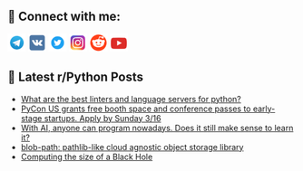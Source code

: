 ## 🔎 Connect with me:
[<img src="https://github.com/bullbesh/bullbesh/blob/main/images/Telegram.png" width="32" height="32" />](https://t.me/bullbesh)
[<img src="https://github.com/bullbesh/bullbesh/blob/main/images/VK.png" width="32" height="32" />](https://vk.com/bullbesh)
[<img src="https://github.com/bullbesh/bullbesh/blob/main/images/Twitter.png" width="32" height="32" />](https://twitter.com/bullbesh1)
[<img src="https://github.com/bullbesh/bullbesh/blob/main/images/Instagram.png" width="32" height="32" />](https://www.instagram.com/bullbesh)
[<img src="https://github.com/bullbesh/bullbesh/blob/main/images/Reddit.png" width="32" height="32" />](https://www.reddit.com/user/bullbesh)
[<img src="https://github.com/bullbesh/bullbesh/blob/main/images/YouTube.png" width="32" height="32" />](https://www.youtube.com/channel/UCtfjRs6uzgq5mfm8S06WTcg)

## 📕 Latest r/Python Posts
<!-- BLOG-POST-LIST:START -->
- [What are the best linters and language servers for python?](https://www.reddit.com/r/Python/comments/1j8bd2n/what_are_the_best_linters_and_language_servers/)
- [PyCon US grants free booth space and conference passes to early-stage startups. Apply by Sunday 3/16](https://www.reddit.com/r/Python/comments/1j863fv/pycon_us_grants_free_booth_space_and_conference/)
- [With AI, anyone can program nowadays. Does it still make sense to learn it?](https://www.reddit.com/r/Python/comments/1j85thc/with_ai_anyone_can_program_nowadays_does_it_still/)
- [blob-path: pathlib-like cloud agnostic object storage library](https://www.reddit.com/r/Python/comments/1j85fui/blobpath_pathliblike_cloud_agnostic_object/)
- [Computing the size of a Black Hole](https://www.reddit.com/r/Python/comments/1j84yb9/computing_the_size_of_a_black_hole/)
<!-- BLOG-POST-LIST:END -->
